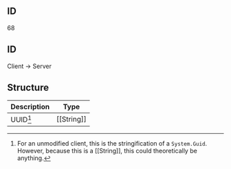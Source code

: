 ## ID
68

## ID
Client -> Server

## Structure
| Description | Type       |
|-------------|------------|
| UUID[^1]    | [[String]] |

[^1]: For an unmodified client, this is the stringification of a `System.Guid`. However, because this is a [[String]], this could theoretically be anything.